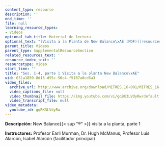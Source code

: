 ```yaml
---
content_type: resource
description: ''
end_time: ''
file: null
learning_resource_types:
- Videos
optional_tab_title: Material de lectura
optional_text: "[Visita a la Planta de New Balance\xAE (PDF)](resources/mitres_16_001iap12_1-4_vis)"
parent_title: Videos
parent_type: SupplementalResourceSection
related_resources_text: ''
resource_index_text: ''
resourcetype: Video
start_time: ''
title: "Ses. 1-4, parte 1 Visita a la planta New Balance\xAE"
uid: 631a1850-8d15-d95c-56c4-f5187a0cd6a3
video_files:
  archive_url: http://www.archive.org/download/MITRES.16-001/MITRES_16-001_vid1_300k.mp4
  video_captions_file: null
  video_thumbnail_file: https://img.youtube.com/vi/gqBK3LVdyRw/default.jpg
  video_transcript_file: null
video_metadata:
  youtube_id: gqBK3LVdyRw
---
```


**Descripción:** New Balance{{< sup "®" >}} visita a la planta, parte 1

**Instructores:** Profesor Earll Murman, Dr. Hugh McManus, Profesor Luis Alarcón, Isabel Alarcón (facilitador principal)